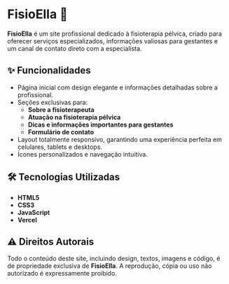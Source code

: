 # FisioElla 🌸

**FisioElla** é um site profissional dedicado à fisioterapia pélvica, criado para oferecer serviços especializados, informações valiosas para gestantes e um canal de contato direto com a especialista.

## ✨ Funcionalidades

- Página inicial com design elegante e informações detalhadas sobre a profissional.
- Seções exclusivas para:
    - **Sobre a fisioterapeuta**
    - **Atuação na fisioterapia pélvica**
    - **Dicas e informações importantes para gestantes**
    - **Formulário de contato**
- Layout totalmente responsivo, garantindo uma experiência perfeita em celulares, tablets e desktops.
- Ícones personalizados e navegação intuitiva.

## 🛠️ Tecnologias Utilizadas

- **HTML5**
- **CSS3**
- **JavaScript**
- **Vercel**

## ⚠️ Direitos Autorais

Todo o conteúdo deste site, incluindo design, textos, imagens e código, é de propriedade exclusiva de **FisioElla**. A reprodução, cópia ou uso não autorizado é expressamente proibido.
